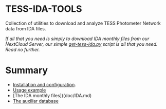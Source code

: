 # TESS-IDA-TOOLS

Collection of utilities to download and analyze TESS Photometer Network data from IDA files.

*If all that you need is simply to download IDA monthly files from our NextCloud Server, our
simple [get-tess-ida.py](doc/get-tess-ida.md) script is all that you need. Read no further.*

# Summary
* [Installation and configuration](doc/install.md).
* [Usage example](doc/example.md)
* [The IDA monthly files])(doc/IDA.md)
* [The auxiliar database](doc/auxiliar.md)
